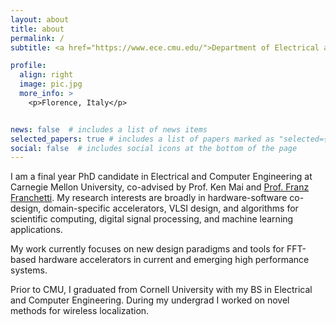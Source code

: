 ```yaml
---
layout: about
title: about
permalink: /
subtitle: <a href="https://www.ece.cmu.edu/">Department of Electrical and Computer Engineering</a> • Carnegie Mellon University

profile:
  align: right
  image: pic.jpg
  more_info: >
    <p>Florence, Italy</p>


news: false  # includes a list of news items
selected_papers: true # includes a list of papers marked as "selected={true}"
social: false  # includes social icons at the bottom of the page
---
```


I am a final year PhD candidate in Electrical and Computer Engineering at Carnegie Mellon University, co-advised by Prof. Ken Mai and [Prof. Franz Franchetti](https://users.ece.cmu.edu/~franzf/).  My research interests are broadly in hardware-software co-design, domain-specific accelerators, VLSI design, and algorithms for scientific computing, digital signal processing, and machine learning applications. 

My work currently focuses on new design paradigms and tools for FFT-based hardware accelerators in current and emerging high performance systems.

Prior to CMU, I graduated from Cornell University with my BS in Electrical and Computer Engineering.  During my undergrad I worked on novel methods for wireless localization. 
